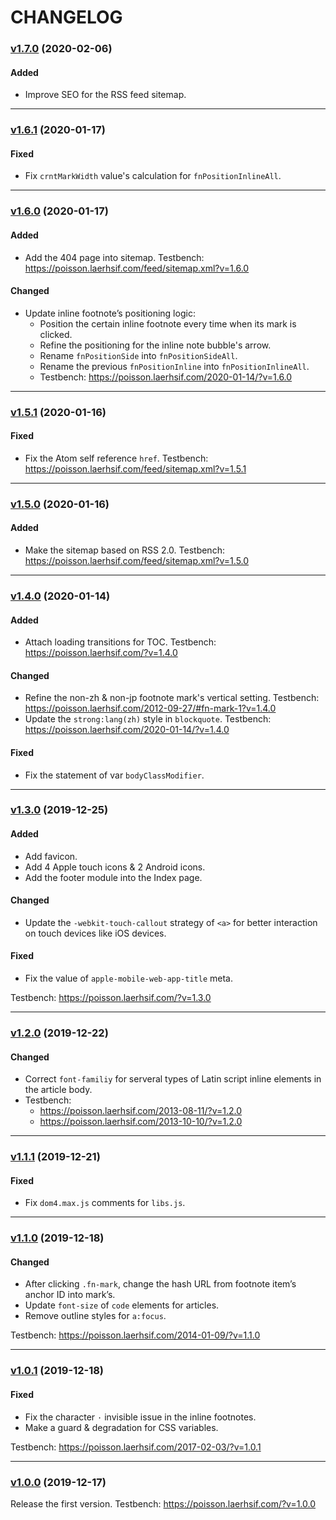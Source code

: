 CHANGELOG
=========

### [v1.7.0][1.7.0] (2020-02-06)

#### Added
+ Improve SEO for the RSS feed sitemap.

* * *

### [v1.6.1][1.6.1] (2020-01-17)

#### Fixed
- Fix `crntMarkWidth` value's calculation for `fnPositionInlineAll`.

* * *

### [v1.6.0][1.6.0] (2020-01-17)

#### Added
+ Add the 404 page into sitemap. Testbench: <https://poisson.laerhsif.com/feed/sitemap.xml?v=1.6.0>

#### Changed
* Update inline footnote’s positioning logic:
	* Position the certain inline footnote every time when its mark is clicked.
	* Refine the positioning for the inline note bubble's arrow.
	* Rename `fnPositionSide` into `fnPositionSideAll`.
	* Rename the previous `fnPositionInline` into `fnPositionInlineAll`.
	* Testbench: <https://poisson.laerhsif.com/2020-01-14/?v=1.6.0>

* * *

### [v1.5.1][1.5.1] (2020-01-16)

#### Fixed
- Fix the Atom self reference `href`. Testbench: <https://poisson.laerhsif.com/feed/sitemap.xml?v=1.5.1>

* * *

### [v1.5.0][1.5.0] (2020-01-16)

#### Added
+ Make the sitemap based on RSS 2.0. Testbench: <https://poisson.laerhsif.com/feed/sitemap.xml?v=1.5.0>

* * *

### [v1.4.0][1.4.0] (2020-01-14)

#### Added
+ Attach loading transitions for TOC. Testbench: <https://poisson.laerhsif.com/?v=1.4.0>

#### Changed
* Refine the non-zh & non-jp footnote mark's vertical setting. Testbench: <https://poisson.laerhsif.com/2012-09-27/#fn-mark-1?v=1.4.0>
* Update the `strong:lang(zh)` style in `blockquote`. Testbench: <https://poisson.laerhsif.com/2020-01-14/?v=1.4.0>

#### Fixed
- Fix the statement of var `bodyClassModifier`.

* * *

### [v1.3.0][1.3.0] (2019-12-25)

#### Added
+ Add favicon.
+ Add 4 Apple touch icons & 2 Android icons.
+ Add the footer module into the Index page.

#### Changed
* Update the `-webkit-touch-callout` strategy of `<a>` for better interaction on touch devices like iOS devices.

#### Fixed
- Fix the value of `apple-mobile-web-app-title` meta.

Testbench: <https://poisson.laerhsif.com/?v=1.3.0>

* * *

### [v1.2.0][1.2.0] (2019-12-22)

#### Changed
* Correct `font-familiy` for serveral types of Latin script inline elements in the article body.
* Testbench:
	- <https://poisson.laerhsif.com/2013-08-11/?v=1.2.0>
	- <https://poisson.laerhsif.com/2013-10-10/?v=1.2.0>

* * *

### [v1.1.1][1.1.1] (2019-12-21)

#### Fixed
- Fix `dom4.max.js` comments for `libs.js`.

* * *

### [v1.1.0][1.0.1] (2019-12-18)

#### Changed
* After clicking `.fn-mark`, change the hash URL from footnote item’s anchor ID into mark’s.
* Update `font-size` of `code` elements for articles.
* Remove outline styles for `a:focus`.

Testbench: <https://poisson.laerhsif.com/2014-01-09/?v=1.1.0>

* * *

### [v1.0.1][1.0.1] (2019-12-18)

#### Fixed
- Fix the character `·` invisible issue in the inline footnotes.
- Make a guard & degradation for CSS variables.

Testbench: <https://poisson.laerhsif.com/2017-02-03/?v=1.0.1>

* * *

### [v1.0.0][1.0.0] (2019-12-17)

Release the first version. Testbench: <https://poisson.laerhsif.com/?v=1.0.0>



[1.7.0]:         https://github.com/realfish/laerhsif-essay/compare/v1.6.1...v1.7.0
[1.6.1]:         https://github.com/realfish/laerhsif-essay/compare/v1.6.0...v1.6.1
[1.6.0]:         https://github.com/realfish/laerhsif-essay/compare/v1.5.1...v1.6.0
[1.5.1]:         https://github.com/realfish/laerhsif-essay/compare/v1.5.0...v1.5.1
[1.5.0]:         https://github.com/realfish/laerhsif-essay/compare/v1.4.0...v1.5.0
[1.4.0]:         https://github.com/realfish/laerhsif-essay/compare/v1.3.0...v1.4.0
[1.3.0]:         https://github.com/realfish/laerhsif-essay/compare/v1.2.0...v1.3.0
[1.2.0]:         https://github.com/realfish/laerhsif-essay/compare/v1.1.1...v1.2.0
[1.1.1]:         https://github.com/realfish/laerhsif-essay/compare/v1.1.0...v1.1.1
[1.1.0]:         https://github.com/realfish/laerhsif-essay/compare/v1.0.1...v1.1.0
[1.0.1]:         https://github.com/realfish/laerhsif-essay/compare/v1.0.0...v1.0.1
[1.0.0]:         https://github.com/realfish/laerhsif-essay/compare/af4702e...v1.0.0
